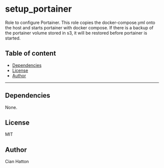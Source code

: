 # setup_portainer

Role to configure Portainer. This role copies the docker-compose.yml onto the host and starts portainer with docker compose. If there is a backup of the portainer volume stored in s3, it will be restored before portainer is started.

## Table of content

- [Dependencies](#dependencies)
- [License](#license)
- [Author](#author)

---



## Dependencies

None.

## License

MIT

## Author

Cian Hatton
